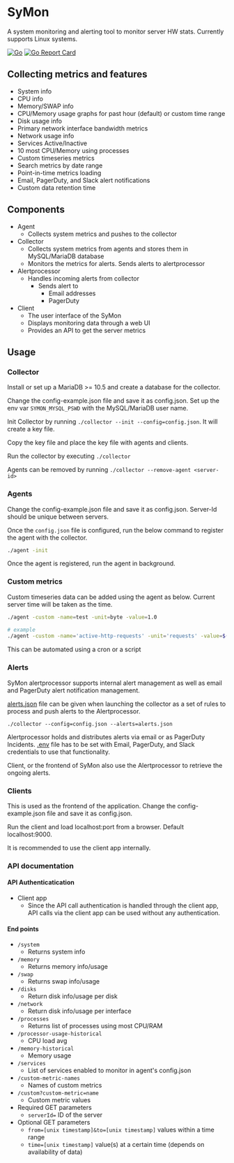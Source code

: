 # SyMon
A system monitoring and alerting tool to monitor server HW stats. Currently supports Linux systems. 

[![Go](https://github.com/dhamith93/SyMon/actions/workflows/go.yml/badge.svg)](https://github.com/dhamith93/SyMon/actions/workflows/go.yml) [![Go Report Card](https://goreportcard.com/badge/github.com/dhamith93/SyMon)](https://goreportcard.com/report/github.com/dhamith93/SyMon)

## Collecting metrics and features
* System info
* CPU info
* Memory/SWAP info
* CPU/Memory usage graphs for past hour (default) or custom time range
* Disk usage info
* Primary network interface bandwidth metrics
* Network usage info
* Services Active/Inactive
* 10 most CPU/Memory using processes
* Custom timeseries metrics
* Search metrics by date range
* Point-in-time metrics loading
* Email, PagerDuty, and Slack alert notifications
* Custom data retention time

## Components
* Agent
    * Collects system metrics and pushes to the collector
* Collector
    * Collects system metrics from agents and stores them in MySQL/MariaDB database
    * Monitors the metrics for alerts. Sends alerts to alertprocessor
* Alertprocessor
    * Handles incoming alerts from collector
        * Sends alert to
            * Email addresses
            * PagerDuty
* Client
    * The user interface of the SyMon
    * Displays monitoring data through a web UI
    * Provides an API to get the server metrics

## Usage

### Collector
Install or set up a MariaDB >= 10.5 and create a database for the collector.

Change the config-example.json file and save it as config.json. Set up the env var `SYMON_MYSQL_PSWD` with the MySQL/MariaDB user name.

Init Collector by running `./collector --init --config=config.json`. It will create a key file. 

Copy the key file and place the key file with agents and clients.

Run the collector by executing `./collector`

Agents can be removed by running `./collector --remove-agent <server-id>`

### Agents
Change the config-example.json file and save it as config.json. Server-Id should be unique between servers.

Once the `config.json` file is configured, run the below command to register the agent with the collector.

```bash
./agent -init
```

Once the agent is registered, run the agent in background.

### Custom metrics
Custom timeseries data can be added using the agent as below. Current server time will be taken as the time.

```bash
./agent -custom -name=test -unit=byte -value=1.0

# example
./agent -custom -name='active-http-requests' -unit='requests' -value=$(netstat | grep -c https)
```

This can be automated using a cron or a script

### Alerts
SyMon alertprocessor supports internal alert management as well as email and PagerDuty alert notification management. 

[alerts.json](https://github.com/dhamith93/SyMon/blob/master/collector/alerts.json) file can be given when launching the collector as a set of rules to process and push alerts to the Alertprocessor. 

`./collector --config=config.json --alerts=alerts.json`

Alertprocessor holds and distributes alerts via email or as PagerDuty Incidents. [.env](https://github.com/dhamith93/SyMon/blob/master/alertprocessor/.env-example) file has to be set with Email, PagerDuty, and Slack credentials to use that functionality. 

Client, or the frontend of SyMon also use the Alertprocessor to retrieve the ongoing alerts. 

### Clients
This is used as the frontend of the application. Change the config-example.json file and save it as config.json. 

Run the client and load localhost:port from a browser. Default localhost:9000.

It is recommended to use the client app internally.


### API documentation

#### API Authenticatication 
* Client app
    * Since the API call authentication is handled through the client app, API calls via the client app can be used without any authentication. 
#### End points
* `/system`
    * Returns system info
* `/memory`
    * Returns memory info/usage
* `/swap`
    * Returns swap info/usage
* `/disks`
    * Return disk info/usage per disk
* `/network`
    * Return disk info/usage per interface
* `/processes`
    * Returns list of processes using most CPU/RAM 
* `/processor-usage-historical`
    * CPU load avg
* `/memory-historical`
    * Memory usage
* `/services`
    * List of services enabled to monitor in agent's config.json
* `/custom-metric-names`
    * Names of custom metrics
* `/custom?custom-metric=name`
    * Custom metric values
* Required GET parameters
    * `serverId=` ID of the server
* Optional GET parameters
    * `from=[unix timestamp]&to=[unix timestamp]` values within a time range
    * `time=[unix timestamp]` value(s) at a certain time (depends on availability of data)
